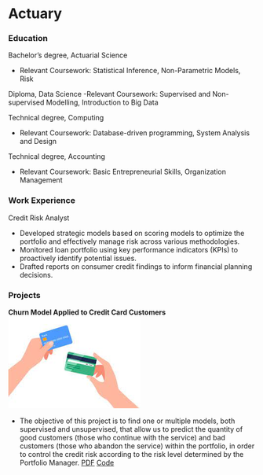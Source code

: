 # Actuary

### Education 
Bachelor’s degree, Actuarial Science 
- Relevant Coursework: Statistical Inference, Non-Parametric Models, Risk

Diploma, Data Science 
-Relevant Coursework: Supervised and Non-supervised Modelling, Introduction to Big Data

Technical degree, Computing 
- Relevant Coursework: Database-driven programming, System Analysis and Design

Technical degree, Accounting
- Relevant Coursework: Basic Entrepreneurial Skills, Organization Management

  
### Work Experience
Credit Risk Analyst
-	Developed strategic models based on scoring models to optimize the portfolio and effectively manage risk across various methodologies. 
-	Monitored loan portfolio using key performance indicators (KPIs) to proactively identify potential issues. 
-	Drafted reports on consumer credit findings to inform financial planning decisions.


### Projects 
**Churn Model Applied to Credit Card Customers**
![CC](/assets/credit_card.jpeg)
- The objective of this project is to find one or multiple models, both supervised and unsupervised, that allow us to predict the quantity of good customers (those who continue with the service) and bad customers (those who abandon the service) within the portfolio, in order to control the credit risk according to the risk level determined by the Portfolio Manager.
  [PDF](https://drive.google.com/file/d/1j-cmg0DwZNtVXVtsf8A7Ij41mBEAY8Il/view?usp=sharing)
  [Code](https://drive.google.com/file/d/14bzIaSIMtOY83zZp8e5AYTK67XohNwlj/view?usp=sharing)
